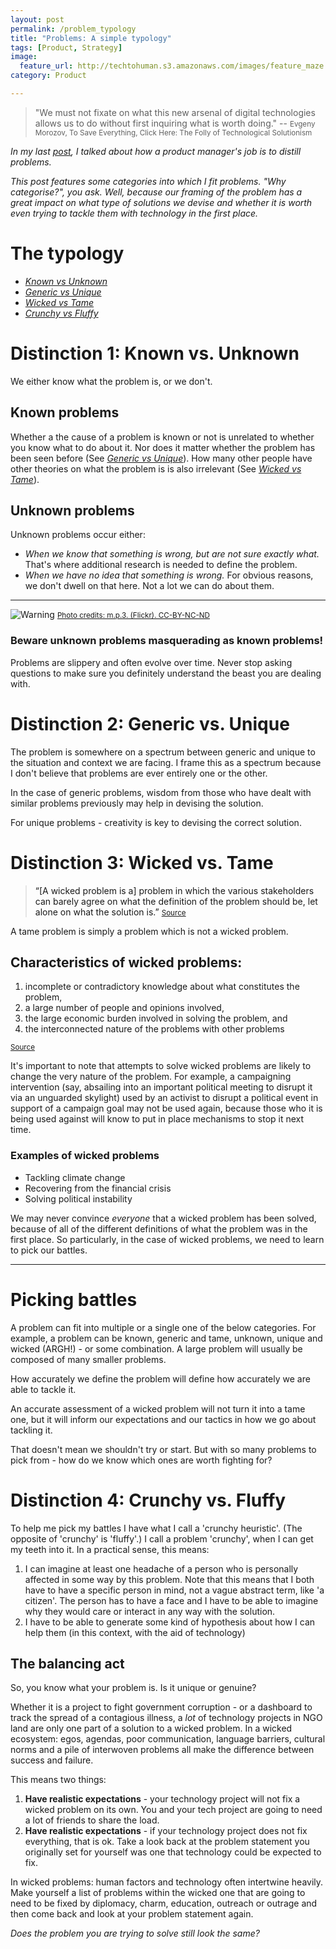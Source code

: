 ```yaml
---
layout: post
permalink: /problem_typology
title: "Problems: A simple typology" 
tags: [Product, Strategy]
image: 
  feature_url: http://techtohuman.s3.amazonaws.com/images/feature_maze.jpg
category: Product

---
```


> "We must not fixate on what this new arsenal of digital technologies allows us to do without first inquiring what is worth doing."
-- <small> Evgeny Morozov, To Save Everything, Click Here: The Folly of Technological Solutionism </small>

*In my last [post](http://techtohuman.com/5_in_5_product_management), I talked about how a product manager's job is to distill problems.*

*This post features some categories into which I fit problems. "Why categorise?", you ask. Well, because our framing of the problem has a great impact on what type of solutions we devise and whether it is worth even trying to tackle them with technology in the first place.*

# The typology 

*  <em><a href="#known">Known vs Unknown</a></em>
*  <em><a href="#generic">Generic vs Unique</a></em>
*  <em><a href="#wicked">Wicked vs Tame</a></em>
*  <em><a href="#crunchy">Crunchy vs Fluffy</a></em>

<a name="known">

# Distinction 1: Known vs. Unknown 

We either know what the problem is, or we don't. 

## Known problems

Whether a the cause of a problem is known or not is unrelated to whether you know what to do about it. Nor does it matter whether the problem has been seen before (See <em><a href="#generic">Generic vs Unique</a></em>). How many other people have other theories on what the problem is is also irrelevant (See <em><a href="#wicked">Wicked vs Tame</a></em>). 

## Unknown problems

Unknown problems occur either: 

* *When we know that something is wrong, but are not sure exactly what.* That's where additional research is needed to define the problem.
* *When we have no idea that something is wrong.* For obvious reasons, we don't dwell on that here. Not a lot we can do about them. 

***

![Warning](http://techtohuman.s3.amazonaws.com/images/warning.jpg)
<small><a href="https://www.flickr.com/photos/foilman/7686642958/in/photolist-cHf49S-cfLn1w-wNkJc-7K5v7N-oxVEd1-6wR2NC-bCB2Gb-aqt5xq-48Rrx-ntKEZp-6q9mm9-6QbAA6-oxVE6Y-dDRp48-8zpb6f-8zoJSE-8obFxx-k9Wyq8-8LGd8j-8xosEJ-bR4os2-9Mm99D-cmPYwN-8znRqG-7HQNWQ-8zka5P-eHnCV-43wo6N-ZUBy-3hKsF5-4GpvPc-64vV5D-8zoHPo-7okV6f-AePPpF-54qE4f-e43gi8-7xYc26-rwmb3-8P31JP-9h3R7n-6Dv1yK-fmhTK-8xCzVh-6msZix-bCEf7N-5cXRhG-6XMY6q-rwmC5-26KAW">Photo credits: m.p.3. (Flickr). CC-BY-NC-ND</a></small>


### Beware unknown problems masquerading as known problems!

Problems are slippery and often evolve over time. Never stop asking questions to make sure you definitely understand the beast you are dealing with. 

<a name="generic">

# Distinction 2: Generic vs. Unique

The problem is somewhere on a spectrum between generic and unique to the situation and context we are facing. I frame this as a spectrum because I don't believe that problems are ever entirely one or the other. 

In the case of generic problems, wisdom from those who have dealt with similar problems previously may help in devising the solution. 

For unique problems - creativity is key to devising the correct solution.  

<a name="wicked">

# Distinction 3: Wicked vs. Tame

> “[A wicked problem is a] problem in which the various stakeholders can barely agree on what the definition of the problem should be, let alone on what the solution is.”
<small> <a href="http://www.theguardian.com/social-enterprise-network/2012/jun/08/wicked-problems">Source</a> </small>

A tame problem is simply a problem which is not a wicked problem. 

## Characteristics of wicked problems: 

1. incomplete or contradictory knowledge about what constitutes the problem,
2. a large number of people and opinions involved,
3. the large economic burden involved in solving the problem, and
4. the interconnected nature of the problems with other problems 

<small> <a href="https://www.wickedproblems.com/1_wicked_problems.php ">Source</a> </small>

It's important to note that attempts to solve wicked problems are likely to change the very nature of the problem. For example, a campaigning intervention (say, absailing into an important political meeting to disrupt it via an unguarded skylight) used by an activist to disrupt a political event in support of a campaign goal may not be used again, because those who it is being used against will know to put in place mechanisms to stop it next time. 

### Examples of wicked problems

* Tackling climate change 
* Recovering from the financial crisis
* Solving political instability 

We may never convince *everyone* that a wicked problem has been solved, because of all of the different definitions of what the problem was in the first place. So particularly, in the case of wicked problems, we need to learn to pick our battles. 

***

# Picking battles 

A problem can fit into multiple or a single one of the below categories. For example, a problem can be known, generic and tame, unknown, unique and wicked (ARGH!) - or some combination. A large problem will usually be composed of many smaller problems. 

How accurately we define the problem will define how accurately we are able to tackle it. 

An accurate assessment of a wicked problem will not turn it into a tame one, but it will inform our expectations and our tactics in how we go about tackling it. 

That doesn't mean we shouldn't try or start. But with so many problems to pick from - how do we know which ones are worth fighting for?

<a name="crunchy">

# Distinction 4: Crunchy vs. Fluffy 

To help me pick my battles I have what I call a 'crunchy heuristic'. (The opposite of 'crunchy' is 'fluffy'.) I call a problem 'crunchy', when I can get my teeth into it. In a practical sense, this means: 

1. I can imagine at least one headache of a person who is personally affected in some way by this problem. Note that this means that I both have to have a specific person in mind, not a vague abstract term, like 'a citizen'. The person has to have a face and I have to be able to imagine why they would care or interact in any way with the solution. 
2. I have to be able to generate some kind of hypothesis about how I can help them (in this context, with the aid of technology)

## The balancing act

So, you know what your problem is. Is it unique or genuine? 

Whether it is a project to fight government corruption - or a dashboard to track the spread of a contagious illness, a *lot* of technology projects in NGO land are only one part of a solution to a wicked problem. In a wicked ecosystem: egos, agendas, poor communication, language barriers, cultural norms and a pile of interwoven problems all make the difference between success and failure. 

This means two things:

1. **Have realistic expectations** - your technology project will not fix a wicked problem on its own. You and your tech project are going to need a lot of friends to share the load. 
2. **Have realistic expectations** - if your technology project does not fix everything, that is ok. Take a look back at the problem statement you originally set for yourself was one that technology could be expected to fix. 

In wicked problems: human factors and technology often intertwine heavily. Make yourself a list of problems within the wicked one that are going to need to be fixed by diplomacy, charm, education, outreach or outrage and then come back and look at your problem statement again. 

*Does the problem you are trying to solve still look the same?* 



